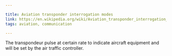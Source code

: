 ```yaml
---

title: Aviation transponder interrogation modes
link: https://en.wikipedia.org/wiki/Aviation_transponder_interrogation_modes
tags: aviation, communication

---
```


The transpondeur pulse at certain rate to indicate aircraft equipment and will be set by the air traffic controller.
